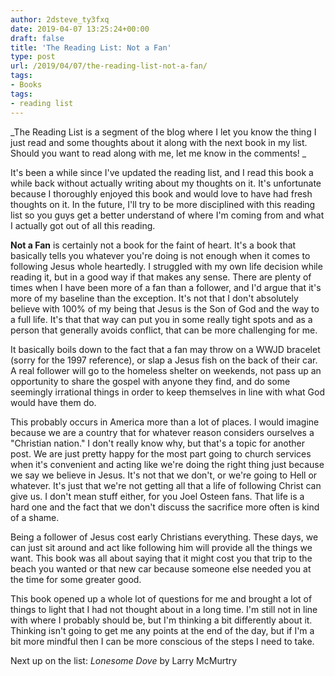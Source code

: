 ```yaml
---
author: 2dsteve_ty3fxq
date: 2019-04-07 13:25:24+00:00
draft: false
title: 'The Reading List: Not a Fan'
type: post
url: /2019/04/07/the-reading-list-not-a-fan/
tags:
- Books
tags:
- reading list
---
```





_The Reading List is a segment of the blog where I let you know the thing I just read and some thoughts about it along with the next book in my list. Should you want to read along with me, let me know in the comments! _







It's been a while since I've updated the reading list, and I read this book a while back without actually writing about my thoughts on it. It's unfortunate because I thoroughly enjoyed this book and would love to have had fresh thoughts on it. In the future, I'll try to be more disciplined with this reading list so you guys get a better understand of where I'm coming from and what I actually got out of all this reading.







**Not a Fan** is certainly not a book for the faint of heart. It's a book that basically tells you whatever you're doing is not enough when it comes to following Jesus whole heartedly. I struggled with my own life decision while reading it, but in a good way if that makes any sense. There are plenty of times when I have been more of a fan than a follower, and I'd argue that it's more of my baseline than the exception. It's not that I don't absolutely believe with 100% of my being that Jesus is the Son of God and the way to a full life. It's that that way can put you in some really tight spots and as a person that generally avoids conflict, that can be more challenging for me.







It basically boils down to the fact that a fan may throw on a WWJD bracelet (sorry for the 1997 reference), or slap a Jesus fish on the back of their car. A real follower will go to the homeless shelter on weekends, not pass up an opportunity to share the gospel with anyone they find, and do some seemingly irrational things in order to keep themselves in line with what God would have them do. 







This probably occurs in America more than a lot of places. I would imagine because we are a country that for whatever reason considers ourselves a "Christian nation." I don't really know why, but that's a topic for another post. We are just pretty happy for the most part going to church services when it's convenient and acting like we're doing the right thing just because we say we believe in Jesus. It's not that we don't, or we're going to Hell or whatever. It's just that we're not getting all that a life of following Christ can give us. I don't mean stuff either, for you Joel Osteen fans. That life is a hard one and the fact that we don't discuss the sacrifice more often is kind of a shame. 







Being a follower of Jesus cost early Christians everything. These days, we can just sit around and act like following him will provide all the things we want. This book was all about saying that it might cost you that trip to the beach you wanted or that new car because someone else needed you at the time for some greater good. 







This book opened up a whole lot of questions for me and brought a lot of things to light that I had not thought about in a long time. I'm still not in line with where I probably should be, but I'm thinking a bit differently about it. Thinking isn't going to get me any points at the end of the day, but if I'm a bit more mindful then I can be more conscious of the steps I need to take.







Next up on the list: _Lonesome Dove_ by Larry McMurtry



